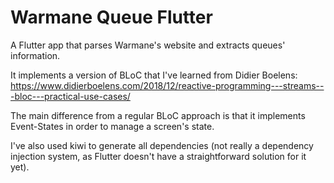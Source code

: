 # Warmane Queue Flutter

A Flutter app that parses Warmane's website and extracts queues' information.

It implements a version of BLoC that I've learned from Didier Boelens:
https://www.didierboelens.com/2018/12/reactive-programming---streams---bloc---practical-use-cases/

The main difference from a regular BLoC approach is that it implements 
Event-States in order to manage a screen's state. 

I've also used kiwi to generate all dependencies (not really a 
dependency injection system, as Flutter doesn't have a straightforward 
solution for it yet).